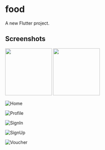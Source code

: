 # food

A new Flutter project.

## Screenshots
<img width="150" src= "https://github.com/daivph/food-delivery/blob/master/screenshots/home.png"/>
<img width="150" src= "https://github.com/daivph/food-delivery/blob/master/screenshots/profile.png"/>

![Home](https://github.com/daivph/food-delivery/blob/master/screenshots/home.png)

![Profile](https://github.com/daivph/food-delivery/blob/master/screenshots/profile.png)

![SignIn](https://github.com/daivph/food-delivery/blob/master/screenshots/signin.png)

![SignUp](https://github.com/daivph/food-delivery/blob/master/screenshots/signup.png)

![Voucher](https://github.com/daivph/food-delivery/blob/master/screenshots/voucher.png)

